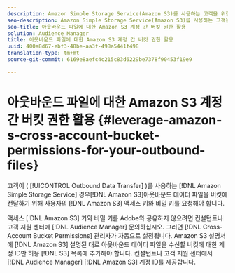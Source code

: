 ```yaml
---
description: Amazon Simple Storage Service(Amazon S3)를 사용하는 고객을 위한 아웃바운드 데이터 전송 프로세스에서는 버킷에 아웃바운드 데이터 파일을 전달하기 위해 Amazon S3 액세스 키와 비밀 키를 요청해야 합니다.
seo-description: Amazon Simple Storage Service(Amazon S3)를 사용하는 고객을 위한 아웃바운드 데이터 전송 프로세스에서는 버킷에 아웃바운드 데이터 파일을 전달하기 위해 Amazon S3 액세스 키와 비밀 키를 요청해야 합니다.
seo-title: 아웃바운드 파일에 대한 Amazon S3 계정 간 버킷 권한 활용
solution: Audience Manager
title: 아웃바운드 파일에 대한 Amazon S3 계정 간 버킷 권한 활용
uuid: 400a8d67-ebf3-48be-aa3f-498a5441f498
translation-type: tm+mt
source-git-commit: 6169e8aefc4c215c83d6229be7378f90453f19e9

---
```



# 아웃바운드 파일에 대한 Amazon S3 계정 간 버킷 권한 활용 {#leverage-amazon-s-cross-account-bucket-permissions-for-your-outbound-files}

고객이 ( [!UICONTROL Outbound Data Transfer] )를 사용하는 [!DNL Amazon Simple Storage Service] 경우[!DNL Amazon S3]아웃바운드 데이터 파일을 버킷에 전달하기 위해 사용자의 [!DNL Amazon S3] 액세스 키와 비밀 키를 요청해야 합니다.

액세스 [!DNL Amazon S3] 키와 비밀 키를 Adobe와 공유하지 않으려면 컨설턴트나 고객 지원 센터에 [!DNL Audience Manager] 문의하십시오. 그러면 [!DNL Cross-Account Bucket Permissions] 관리자가 자동으로 설정됩니다. Amazon S3 설명서에 [!DNL Amazon S3] 설명된 대로 아웃바운드 데이터 파일을 수신할 버킷에 대한 계정 ID만 허용 [!DNL S3] [](https://docs.aws.amazon.com/AmazonS3/latest/dev/example-walkthroughs-managing-access-example2.html)목록에 추가해야 합니다. 컨설턴트나 고객 지원 센터에서 [!DNL Audience Manager] [!DNL Amazon S3] 계정 ID를 제공합니다.